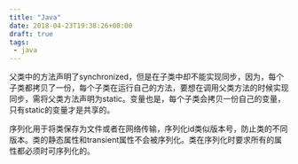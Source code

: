 ```yaml
---
title: "Java"
date: 2018-04-23T19:38:26+08:00
draft: true
tags:
 - java
---
```


父类中的方法声明了synchronized，但是在子类中却不能实现同步，因为，每个子类都拷贝了一份，每个子类在运行自己的方法，要想在调用父类方法的时候实现同步，需将父类方法声明为static。变量也是，每个子类会拷贝一份自己的变量，只有static的变量才是共享的。

序列化用于将类保存为文件或者在网络传输，序列化id类似版本号，防止类的不同版本。类的静态属性和transient属性不会被序列化。类在序列化时要求所有的属性都必须时可序列化的。
